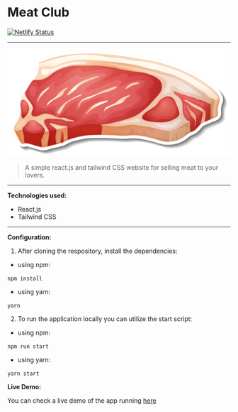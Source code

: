 # Meat Club

[![Netlify Status](https://api.netlify.com/api/v1/badges/97284406-b4dd-4163-814d-d2a1873e541a/deploy-status)](https://app.netlify.com/sites/meatclub-website/deploys)

---

![Meat Club](./assets/img/logo.svg)

> A simple react.js and tailwind CSS website for selling meat to your lovers.

---

**Technologies used:**

- React.js
- Tailwind CSS

---

**Configuration:**

1. After cloning the respository, install the dependencies:

- using npm:

```
npm install
```

- using yarn:

```
yarn
```

2. To run the application locally you can utilize the start script:

- using npm:

```
npm run start
```

- using yarn:

```
yarn start
```

**Live Demo:**

You can check a live demo of the app running [here](https://meatclub-website.netlify.app)
